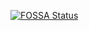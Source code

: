[![FOSSA Status](https://app.fossa.com/api/projects/git%2Bgithub.com%2Fimeshm98%2Fjava-dependency-check.svg?type=large)](https://app.fossa.com/projects/git%2Bgithub.com%2Fimeshm98%2Fjava-dependency-check?ref=badge_large)
